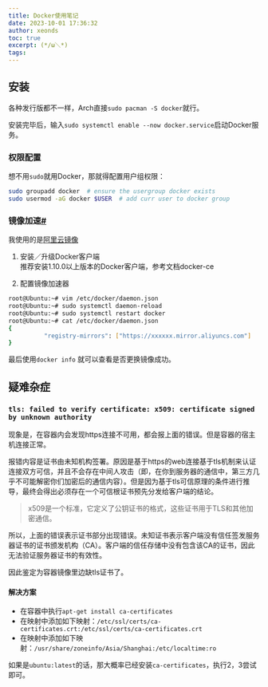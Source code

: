 ```yaml
---
title: Docker使用笔记
date: 2023-10-01 17:36:32
author: xeonds
toc: true
excerpt: (*/ω＼*)
tags:
---
```

## 安装

各种发行版都不一样，Arch直接`sudo pacman -S docker`就行。

安装完毕后，输入`sudo systemctl enable --now docker.service`启动Docker服务。

### 权限配置

想不用`sudo`就用Docker，那就得配置用户组权限：

```bash
sudo groupadd docker  # ensure the usergroup docker exists
sudo usermod -aG docker $USER  # add curr user to docker group
```

### 镜像加速[#](https://www.cnblogs.com/qianyuzz/p/18016205#镜像加速)

我使用的是[阿里云镜像](https://cr.console.aliyun.com/cn-shenzhen/instances/mirrors)

1. 安装／升级Docker客户端  
    推荐安装1.10.0以上版本的Docker客户端，参考文档docker-ce
    
2. 配置镜像加速器
    

```bash
root@Ubuntu:~# vim /etc/docker/daemon.json
root@Ubuntu:~# sudo systemctl daemon-reload
root@Ubuntu:~# sudo systemctl restart docker
root@Ubuntu:~# cat /etc/docker/daemon.json
{
          "registry-mirrors": ["https://xxxxxx.mirror.aliyuncs.com"]
}

```

最后使用`docker info` 就可以查看是否更换镜像成功。

## 疑难杂症

### `tls: failed to verify certificate: x509: certificate signed by unknown authority`

现象是，在容器内会发现https连接不可用，都会报上面的错误。但是容器的宿主机连接正常。

报错内容是证书由未知机构签署。原因是基于https的web连接基于tls机制来认证连接双方可信，并且不会存在中间人攻击（即，在你到服务器的通信中，第三方几乎不可能解密你们加密后的通信内容）。但是因为基于tls可信原理的条件进行推导，最终会得出必须存在一个可信根证书预先分发给客户端的结论。

>x509是一个标准，它定义了公钥证书的格式，这些证书用于TLS和其他加密通信。

所以，上面的错误表示证书部分出现错误。未知证书表示客户端没有信任签发服务器证书的证书颁发机构（CA）。客户端的信任存储中没有包含该CA的证书，因此无法验证服务器证书的有效性。

因此鉴定为容器镜像里边缺tls证书了。

#### 解决方案

- 在容器中执行`apt-get install ca-certificates`
- 在映射中添加如下映射：`/etc/ssl/certs/ca-certificates.crt:/etc/ssl/certs/ca-certificates.crt`
- 在映射中添加如下映射：`/usr/share/zoneinfo/Asia/Shanghai:/etc/localtime:ro`

如果是`ubuntu:latest`的话，那大概率已经安装`ca-certificates`，执行2，3尝试即可。

